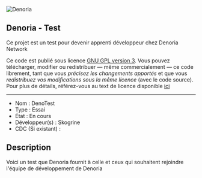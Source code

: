 ![Denoria](https://imgur.com/a/GZ3eOG9 "Denoria Logo")

## Denoria - Test

Ce projet est un test pour devenir apprenti développeur chez Denoria Network

Ce code est publié sous licence [GNU GPL version 3](https://www.gnu.org/licenses/quick-guide-gplv3.fr.html). Vous pouvez télécharger, modifier ou redistribuer — même commercialement — ce code librement, tant que vous *précisez les changements apportés* et que vous *redistribuez vos modifications sous la même licence* (avec le code source).
Pour plus de détails, référez-vous au text de licence disponible [ici](LICENSE)

------------------------------------

- Nom : DenoTest
- Type : Essai
- État : En cours
- Développeur(s) : Skogrine
- CDC (Si existant) :

## Description
Voici un test que Denoria fournit à celle et ceux qui souhaitent rejoindre l'équipe de développement de Denoria
